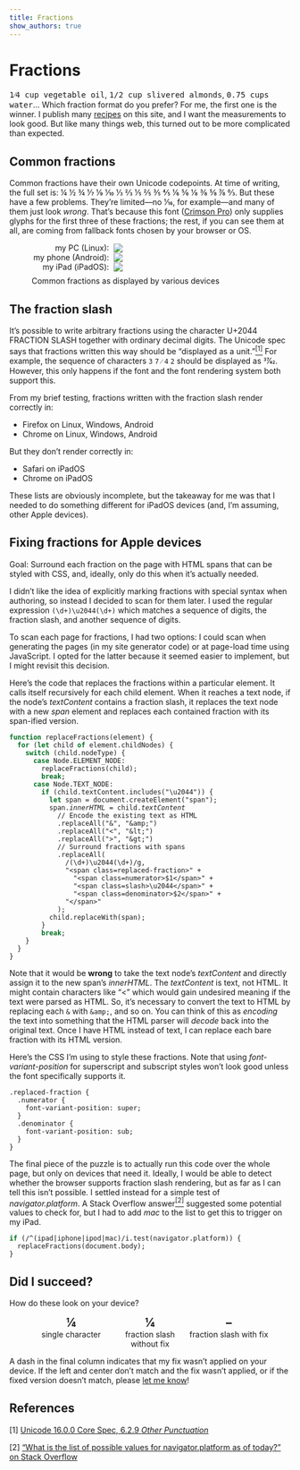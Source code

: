 ```yaml
---
title: Fractions
show_authors: true
---
```


# Fractions

<samp>1⁄4 cup vegetable oil</samp>, <samp>1/2 cup slivered almonds</samp>,
<samp>0.75 cups water</samp>… Which fraction format do you prefer? For me, the first one is the
winner. I publish many [recipes] on this site, and I want the measurements to look good. But like
many things web, this turned out to be more complicated than expected.

[recipes]: /recipes/

## Common fractions

Common fractions have their own Unicode codepoints. At time of writing, the full set is:
¼ ½ ¾ ⅐ ⅑ ⅒ ⅓ ⅔ ⅕ ⅖ ⅗ ⅘ ⅙ ⅚ ⅛ ⅜ ⅝ ⅞ ↉. But these have a few problems. They’re limited—no
1⁄16, for example—and many of them just look *wrong*. That’s because this font (<a
href=https://fonts.google.com/specimen/Crimson+Pro rel=external target=_blank>Crimson Pro</a>) only
supplies glyphs for the first three of these fractions; the rest, if you can see them at all, are
coming from fallback fonts chosen by your browser or OS.

<style>
.fraction-images {
  background-color: var(--color-bg-dark);
  padding-bottom: 0.5rem;
  display: grid;
  grid-template-columns: minmax(max-content, 1fr) 2fr;
  column-gap: 0.5rem;
  align-items: center;
  span {
    grid-column: 1;
    text-align: right;
  }
  img {
    grid-column: 2;
    max-width: 26em;
  }
}
</style>
<figure>
  <div class="fraction-images bleed">
    <span>my PC (Linux):</span><img src=unicode-fractions-linux.png>
    <span>my phone (Android):</span><img src=unicode-fractions-android.png>
    <span>my iPad (iPadOS):</span><img src=unicode-fractions-ios.png>
  </div>
  <figcaption>Common fractions as displayed by various devices</figcaption>
</figure>

## The fraction slash

It’s possible to write arbitrary fractions using the character <span class=codepoint>U+2044 FRACTION
SLASH</span> together with ordinary decimal digits. The Unicode spec says that fractions written
this way should be “displayed as a unit.”<a href=#ref1><sup>[1]</sup></a> For example, the sequence
of characters `3` `7` `⁄` `4` `2` should be displayed as 37⁄42. However, this only happens if the
font and the font rendering system both support this.

From my brief testing, fractions written with the fraction slash render correctly in:

* Firefox on Linux, Windows, Android
* Chrome on Linux, Windows, Android

But they don’t render correctly in:

* Safari on iPadOS
* Chrome on iPadOS

These lists are obviously incomplete, but the takeaway for me was that I needed to do something
different for iPadOS devices (and, I’m assuming, other Apple devices).

## Fixing fractions for Apple devices

Goal: Surround each fraction on the page with HTML spans that can be styled with CSS, and, ideally,
only do this when it’s actually needed.

I didn’t like the idea of explicitly marking fractions with special syntax when authoring, so
instead I decided to scan for them later. I used the regular expression `(\d+)\u2044(\d+)` which
matches a sequence of digits, the fraction slash, and another sequence of digits.

To scan each page for fractions, I had two options: I could scan when generating the pages (in my
site generator code) or at page-load time using JavaScript. I opted for the latter because it seemed
easier to implement, but I might revisit this decision.

Here’s the code that replaces the fractions within a particular element. It calls itself recursively
for each child element. When it reaches a text node, if the node’s *textContent* contains a fraction
slash, it replaces the text node with a new *span* element and replaces each contained fraction with
its span-ified version.

<pre><code><span class=kw>function</span> replaceFractions(element) {
  <span class=kw>for</span> (<span class=kw>let</span> <span class=fg-cyan>child</span> <span class=kw>of</span> element.childNodes) {
    <span class=kw>switch</span> (<span class=fg-cyan>child</span>.nodeType) {
      <span class=kw>case</span> Node.ELEMENT_NODE:
        replaceFractions(<span class=fg-cyan>child</span>);
        <span class=kw>break</span>;
      <span class=kw>case</span> Node.TEXT_NODE:
        <span class=kw>if</span> (<span class=fg-cyan>child</span>.textContent.includes("\u2044")) {
          <span class=kw>let</span> <span class=fg-violet>span</span> = document.createElement("span");
          <span class=fg-violet>span</span>.<em>innerHTML</em> = <span class=fg-cyan>child</span>.<em>textContent</em>
            <span class=comment>// Encode the existing text as HTML</span>
            .replaceAll("&amp;", <span class=fg-green>"&amp;amp;"</span>)
            .replaceAll("&lt;", <span class=fg-green>"&amp;lt;"</span>)
            .replaceAll("&gt;", <span class=fg-green>"&amp;gt;"</span>)
            <span class=comment>// Surround fractions with spans</span>
            .replaceAll(
              <span class=fg-red>/(\d+)\u2044(\d+)/g</span>,
              <span class=fg-green>"&lt;span class=replaced-fraction&gt;"</span> +
                <span class=fg-green>"&lt;span class=numerator&gt;<span class=fg-orange>$1</span>&lt;/span&gt;"</span> +
                <span class=fg-green>"&lt;span class=slash&gt;<span class=fg-yellow>\u2044</span>&lt;/span&gt;"</span> +
                <span class=fg-green>"&lt;span class=denominator&gt;<span class=fg-orange>$2</span>&lt;/span&gt;"</span> +
              <span class=fg-green>"&lt;/span&gt;"</span>
            );
          <span class=fg-cyan>child</span>.replaceWith(<span class=fg-violet>span</span>);
        }
        <span class=kw>break</span>;
    }
  }
}
</code></pre>

Note that it would be **wrong** to take the text node’s *textContent* and directly assign it to the
new span’s *innerHTML*. The *textContent* is text, not HTML. It might contain characters like “&lt;”
which would gain undesired meaning if the text were parsed as HTML. So, it’s necessary to convert
the text to HTML by replacing each `&` with `&amp;`, and so on. You can think of this as *encoding*
the text into something that the HTML parser will *decode* back into the original text. Once I have
HTML instead of text, I can replace each bare fraction with its HTML version.

Here’s the CSS I’m using to style these fractions. Note that using *font-variant-position* for
superscript and subscript styles won’t look good unless the font specifically supports it.

<pre><code>.replaced-fraction {
  .numerator {
    font-variant-position: super;
  }
  .denominator {
    font-variant-position: sub;
  }
}
</code></pre>

The final piece of the puzzle is to actually run this code over the whole page, but only on
devices that need it. Ideally, I would be able to detect whether the browser supports fraction
slash rendering, but as far as I can tell this isn’t possible. I settled instead for a simple test
of *navigator.platform*. A Stack Overflow answer<a href=#ref2><sup>[2]</sup></a> suggested some
potential values to check for, but I had to add *mac* to the list to get this to trigger on my iPad.

<pre><code><span class=kw>if</span> (<span class=fg-red>/^(ipad|iphone|ipod|mac)/i</span>.test(navigator.platform)) {
  replaceFractions(document.body);
}
</code></pre>

## Did I succeed?

How do these look on your device?

<figure>
  <div class=fraction-comparison>
    <div><strong>¼</strong><span>single character</span></div>
    <div><strong class=skip-fraction-replacement>1⁄4</strong><span>fraction slash without fix</span></div>
    <div><strong><span class=hide-if-replaced>–</span><span class=frac>1⁄4</span></strong><span>fraction slash with fix</span></div>
  </div>
</figure>
<style>
.fraction-comparison {
  display: grid;
  grid-template-columns: repeat(3, 1fr);
  margin-bottom: var(--paragraph-spacing);
  > div {
    display: flex;
    flex-direction: column;
    column-gap: 0.5rem;
    text-wrap: balance;
    text-align: center;
    strong {
      font-size: 1.5em;
    }
  }
}
.hide-if-replaced {
  &:has(+ .frac .replaced-fraction) {
    display: none;
  }
  + .frac {
    display: none;
  }
  + .frac:has(.replaced-fraction) {
    display: inline;
  }
}
</style>

A dash in the final column indicates that my fix wasn’t applied on your device. If the left and
center don’t match and the fix wasn’t applied, or if the fixed version doesn’t match, please
<a href="https://github.com/kalgynirae/lumeh.org/issues/new?title=Fraction+disaster&body=%3CPlease+include+a+screenshot+showing+the+difference+and+mention+your+OS+and+browser+version%3E" rel=external target=_blank>let me know</a>!

## References

<p id=ref1 class=footnote><span class=ref>[1]</span> <a href=https://www.unicode.org/versions/Unicode16.0.0/core-spec/chapter-6/#G2001 rel=external target=_blank>Unicode 16.0.0 Core Spec, 6.2.9 <em>Other Punctuation</em></a></p>
<p id=ref2 class=footnote><span class=ref>[2]</span> <a href=https://stackoverflow.com/a/19883965 rel=external target=_blank>“What is the list of possible values for navigator.platform as of today?” on Stack Overflow</a></p>

